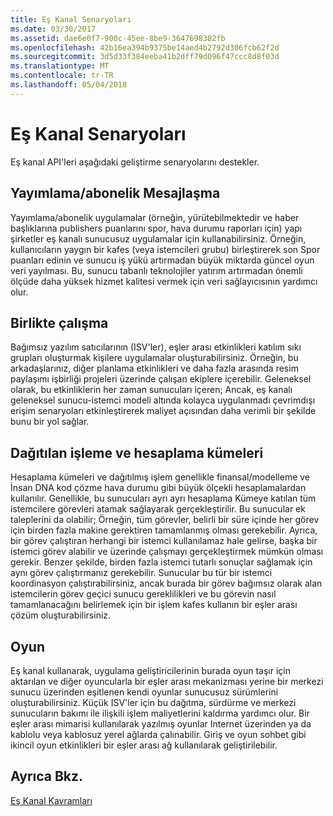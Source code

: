 ```yaml
---
title: Eş Kanal Senaryoları
ms.date: 03/30/2017
ms.assetid: dae6e0f7-900c-45ee-8be9-3647698382fb
ms.openlocfilehash: 42b16ea394b9375be14aed4b2792d306fcb62f2d
ms.sourcegitcommit: 3d5d33f384eeba41b2dff79d096f47ccc8d8f03d
ms.translationtype: MT
ms.contentlocale: tr-TR
ms.lasthandoff: 05/04/2018
---
```

# <a name="peer-channel-scenarios"></a>Eş Kanal Senaryoları
Eş kanal API'leri aşağıdaki geliştirme senaryolarını destekler.  
  
## <a name="publicationsubscription-messaging"></a>Yayımlama/abonelik Mesajlaşma  
 Yayımlama/abonelik uygulamalar (örneğin, yürütebilmektedir ve haber başlıklarına publishers puanlarını spor, hava durumu raporları için) yapı şirketler eş kanalı sunucusuz uygulamalar için kullanabilirsiniz. Örneğin, kullanıcıların yaygın bir kafes (veya istemcileri grubu) birleştirerek son Spor puanları edinin ve sunucu iş yükü artırmadan büyük miktarda güncel oyun veri yayılması. Bu, sunucu tabanlı teknolojiler yatırım artırmadan önemli ölçüde daha yüksek hizmet kalitesi vermek için veri sağlayıcısının yardımcı olur.  
  
## <a name="collaboration"></a>Birlikte çalışma  
 Bağımsız yazılım satıcılarının (ISV'ler), eşler arası etkinlikleri katılım sıkı grupları oluşturmak kişilere uygulamalar oluşturabilirsiniz. Örneğin, bu arkadaşlarınız, diğer planlama etkinlikleri ve daha fazla arasında resim paylaşımı işbirliği projeleri üzerinde çalışan ekiplere içerebilir. Geleneksel olarak, bu etkinliklerin her zaman sunucuları içeren; Ancak, eş kanalı geleneksel sunucu-istemci modeli altında kolayca uygulanmadı çevrimdışı erişim senaryoları etkinleştirerek maliyet açısından daha verimli bir şekilde bunu bir yol sağlar.  
  
## <a name="distributed-processing-and-compute-clusters"></a>Dağıtılan işleme ve hesaplama kümeleri  
 Hesaplama kümeleri ve dağıtılmış işlem genellikle finansal/modelleme ve İnsan DNA kod çözme hava durumu gibi büyük ölçekli hesaplamalardan kullanılır. Genellikle, bu sunucuları ayrı ayrı hesaplama Kümeye katılan tüm istemcilere görevleri atamak sağlayarak gerçekleştirilir. Bu sunucular ek taleplerini da olabilir; Örneğin, tüm görevler, belirli bir süre içinde her görev için birden fazla makine gerektiren tamamlanmış olması gerekebilir. Ayrıca, bir görev çalıştıran herhangi bir istemci kullanılamaz hale gelirse, başka bir istemci görev alabilir ve üzerinde çalışmayı gerçekleştirmek mümkün olması gerekir. Benzer şekilde, birden fazla istemci tutarlı sonuçlar sağlamak için aynı görev çalıştırmanız gerekebilir. Sunucular bu tür bir istemci koordinasyon çalıştırabilirsiniz, ancak burada bir görev bağımsız olarak alan istemcilerin görev geçici sunucu gereklilikleri ve bu görevin nasıl tamamlanacağını belirlemek için bir işlem kafes kullanın bir eşler arası çözüm oluşturabilirsiniz.  
  
## <a name="gaming"></a>Oyun  
 Eş kanal kullanarak, uygulama geliştiricilerinin burada oyun taşır için aktarılan ve diğer oyuncularla bir eşler arası mekanizması yerine bir merkezi sunucu üzerinden eşitlenen kendi oyunlar sunucusuz sürümlerini oluşturabilirsiniz. Küçük ISV'ler için bu dağıtma, sürdürme ve merkezi sunucuların bakımı ile ilişkili işlem maliyetlerini kaldırma yardımcı olur. Bir eşler arası mimarisi kullanılarak yazılmış oyunlar Internet üzerinden ya da kablolu veya kablosuz yerel ağlarda çalınabilir. Giriş ve oyun sohbet gibi ikincil oyun etkinlikleri bir eşler arası ağ kullanılarak geliştirilebilir.  
  
## <a name="see-also"></a>Ayrıca Bkz.  
 [Eş Kanal Kavramları](../../../../docs/framework/wcf/feature-details/peer-channel-concepts.md)

